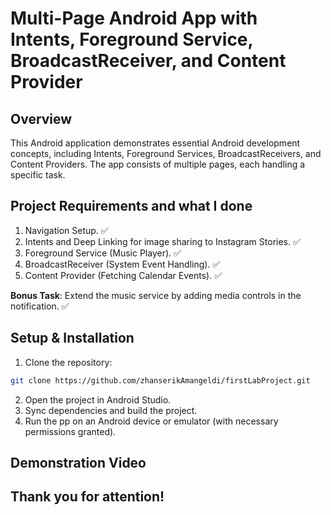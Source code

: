 # Multi-Page Android App with Intents, Foreground Service, BroadcastReceiver, and Content Provider

## Overview

This Android application demonstrates essential Android development concepts, including Intents, Foreground Services, BroadcastReceivers, and Content Providers. The app consists of multiple pages, each handling a specific task.

## Project Requirements and what I done

1. Navigation Setup. ✅
2. Intents and Deep Linking for image sharing to Instagram Stories. ✅
3. Foreground Service (Music Player). ✅
4. BroadcastReceiver (System Event Handling). ✅
5. Content Provider (Fetching Calendar Events). ✅

**Bonus Task**: Extend the music service by adding media controls in the notification. ✅

## Setup & Installation

1. Clone the repository:

```bash
git clone https://github.com/zhanserikAmangeldi/firstLabProject.git
```

2. Open the project in Android Studio.
3. Sync dependencies and build the project.
4. Run the pp on an Android device or emulator (with necessary permissions granted).

## Demonstration Video



## Thank you for attention!
